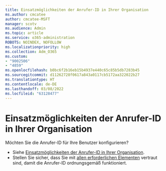 ```yaml
---
title: Einsatzmöglichkeiten der Anrufer-ID in Ihrer Organisation
ms.author: cmcatee
author: cmcatee-MSFT
manager: scotv
ms.audience: Admin
ms.topic: article
ms.service: o365-administration
ROBOTS: NOINDEX, NOFOLLOW
ms.localizationpriority: high
ms.collection: Adm_O365
ms.custom:
- "9002506"
- "4859"
ms.openlocfilehash: b0bc6f2b16eb15b4937e440c65c85b5db7283b45
ms.sourcegitcommit: d11262728f0617a843a0117cb5172aa322022b27
ms.translationtype: HT
ms.contentlocale: de-DE
ms.lasthandoff: 03/08/2022
ms.locfileid: "63128477"
---
```

# <a name="how-can-caller-id-be-used-in-your-organization"></a>Einsatzmöglichkeiten der Anrufer-ID in Ihrer Organisation

Möchten Sie die Anrufer-ID für Ihre Benutzer konfigurieren?

- Siehe [Einsatzmöglichkeiten der Anrufer-ID in Ihrer Organisation](https://docs.microsoft.com/microsoftteams/how-can-caller-id-be-used-in-your-organization).
- Stellen Sie sicher, dass Sie mit [allen erforderlichen Elementen](https://docs.microsoft.com/microsoftteams/more-about-calling-line-id-and-calling-party-name) vertraut sind, damit die Anrufer-ID ordnungsgemäß funktioniert.
